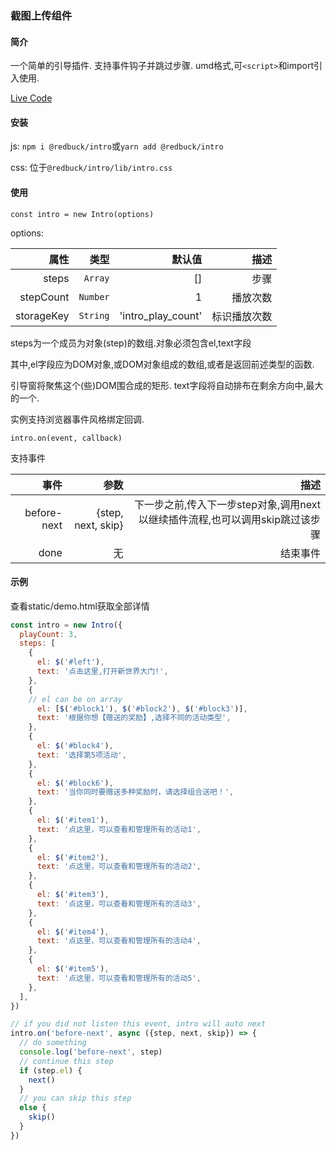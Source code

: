 ### 截图上传组件

#### 简介
一个简单的引导插件.
支持事件钩子并跳过步骤.
umd格式,可`<script>`和import引入使用.

[Live Code](https://codepen.io/xty1992a/pen/WWGdKX)

#### 安装
js: `npm i @redbuck/intro`或`yarn add @redbuck/intro`

css: 位于`@redbuck/intro/lib/intro.css`

#### 使用
```
const intro = new Intro(options)
```

options:

属性 | 类型 | 默认值|描述
--:|--:|--:|--:
steps| `Array` | []|步骤
stepCount|`Number`|1|播放次数
storageKey|`String`|'intro_play_count'|标识播放次数

steps为一个成员为对象(step)的数组.对象必须包含el,text字段

其中,el字段应为DOM对象,或DOM对象组成的数组,或者是返回前述类型的函数.

引导窗将聚焦这个(些)DOM围合成的矩形.
text字段将自动排布在剩余方向中,最大的一个.


实例支持浏览器事件风格绑定回调.
```
intro.on(event, callback)
```
支持事件

事件|参数|描述
--:|--:|--:|
before-next|{step, next, skip}|下一步之前,传入下一步step对象,调用next以继续插件流程,也可以调用skip跳过该步骤
done|无|结束事件

#### 示例
查看static/demo.html获取全部详情
```javascript
const intro = new Intro({
  playCount: 3,
  steps: [
	{
	  el: $('#left'),
	  text: '点击这里,打开新世界大门!',
	},
	{
	// el can be on array
	  el: [$('#block1'), $('#block2'), $('#block3')],
	  text: '根据你想【赠送的奖励】,选择不同的活动类型',
	},
	{
	  el: $('#block4'),
	  text: '选择第5项活动',
	},
	{
	  el: $('#block6'),
	  text: '当你同时要赠送多种奖励时，请选择组合送吧！',
	},
	{
	  el: $('#item1'),
	  text: '点这里，可以查看和管理所有的活动1',
	},
	{
	  el: $('#item2'),
	  text: '点这里，可以查看和管理所有的活动2',
	},
	{
	  el: $('#item3'),
	  text: '点这里，可以查看和管理所有的活动3',
	},
	{
	  el: $('#item4'),
	  text: '点这里，可以查看和管理所有的活动4',
	},
	{
	  el: $('#item5'),
	  text: '点这里，可以查看和管理所有的活动5',
	},
  ],
})

// if you did not listen this event, intro will auto next
intro.on('before-next', async ({step, next, skip}) => {
  // do something
  console.log('before-next', step)
  // continue this step
  if (step.el) {
	next()
  }
  // you can skip this step
  else {
	skip()
  }
})

```

